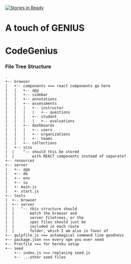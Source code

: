 [![Stories in Ready](https://badge.waffle.io/jes708/CodeGenius.png?label=ready&title=Ready)](https://waffle.io/jes708/CodeGenius)
# A touch of GENIUS


# CodeGenius


### File Tree Structure
```
.
+-- browser
|   +-- components <== react components go here
|   |   +-- app
|   |   +-- sidebar
|   |   +-- annotations
|   |   +-- assessments
|   |   |   +-- instructor
|   |   |   |   +-- questions
|   |   |   +-- student
|   |   |   |   +-- evaluations
|   |   +-- dashboards
|   |   |   +-- users
|   |   |   +-- organizations
|   |   |   +-- teams
|   |   +-- collections
|   +-- scss
|  |    ^-- should this be stored
|  |        with REACT components instead of separate?
+-- resources
+-- server
|   +-- app
|   +-- db
|   +-- env
|   +-- io
|   +- main.js
|   +- start.js
+-- tests
|  +-- browser
|  +-- server
|  |   ^-- this structure should
|  |       match the browser and
|  |       server filetrees, or the
|  |       spec files should just be
|  |       included in each route
|  |       folder, which I am also in favor of
+-- gulpfile.js <== automagical command line goodness
+-- package.json <== every npm you ever need
+-- Procfile <== for heroku setup
+-- seed
    +-- index.js <== replacing seed.js
    +-- ...other seed files
```
